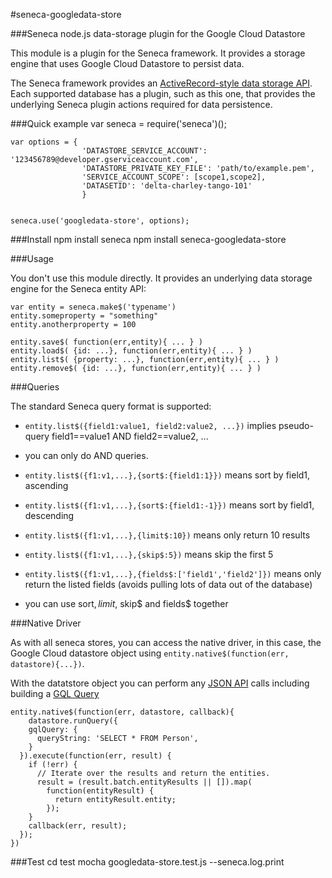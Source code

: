#seneca-googledata-store

###Seneca node.js data-storage plugin for the Google Cloud Datastore

This module is a plugin for the Seneca framework. It provides a storage engine that uses Google Cloud Datastore to persist data.

The Seneca framework provides an [ActiveRecord-style data storage API](http://senecajs.org/data-entities.html). Each supported database has a plugin, such as this one, that provides the underlying Seneca plugin actions required for data persistence.


###Quick example
	var seneca    = require('seneca')();

	var options = {
				    'DATASTORE_SERVICE_ACCOUNT': '123456789@developer.gserviceaccount.com',
				    'DATASTORE_PRIVATE_KEY_FILE': 'path/to/example.pem',
				    'SERVICE_ACCOUNT_SCOPE': [scope1,scope2],
				    'DATASETID': 'delta-charley-tango-101'
				    }


	seneca.use('googledata-store', options);

###Install
	npm install seneca
	npm install seneca-googledata-store


###Usage

You don't use this module directly. It provides an underlying data storage engine for the Seneca entity API:


	var entity = seneca.make$('typename')
	entity.someproperty = "something"
	entity.anotherproperty = 100

	entity.save$( function(err,entity){ ... } )
	entity.load$( {id: ...}, function(err,entity){ ... } )
	entity.list$( {property: ...}, function(err,entity){ ... } )
	entity.remove$( {id: ...}, function(err,entity){ ... } )


###Queries

The standard Seneca query format is supported:

- `entity.list$({field1:value1, field2:value2, ...})` implies pseudo-query field1==value1 AND field2==value2, ...

- you can only do AND queries. 

- `entity.list$({f1:v1,...},{sort$:{field1:1}})` means sort by field1, ascending

- `entity.list$({f1:v1,...},{sort$:{field1:-1}})` means sort by field1, descending

- `entity.list$({f1:v1,...},{limit$:10})` means only return 10 results

- `entity.list$({f1:v1,...},{skip$:5})` means skip the first 5

- `entity.list$({f1:v1,...},{fields$:['field1','field2']})` means only return the listed fields (avoids pulling lots of data out of the database)

- you can use sort$, limit$, skip$ and fields$ together


###Native Driver

As with all seneca stores, you can access the native driver, in this case, the Google Cloud datastore object using `entity.native$(function(err, datastore){...})`.

With the datatstore object you can perform any [JSON API](https://developers.google.com/datastore/docs/apis/v1beta2/) calls including building a [GQL Query](https://developers.google.com/datastore/docs/concepts/gql)

	entity.native$(function(err, datastore, callback){
		datastore.runQuery({
	    gqlQuery: {
	      queryString: 'SELECT * FROM Person',
	    }
	  }).execute(function(err, result) {
	    if (!err) {
	      // Iterate over the results and return the entities.
	      result = (result.batch.entityResults || []).map(
	        function(entityResult) {
	          return entityResult.entity;
	        });
	    }
	    callback(err, result);
	  });
	})


###Test
cd test
mocha googledata-store.test.js --seneca.log.print
